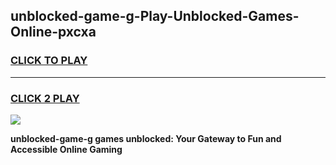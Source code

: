 
## unblocked-game-g-Play-Unblocked-Games-Online-pxcxa
<h3>
<a href="https://premium76.site?title=unblocked-game-g&ref=24A">CLICK TO PLAY</a></h3>
<hr>

<h3>
<a href="https://premium76.site?title=unblocked-game-g&ref=24A">CLICK 2 PLAY</a>
  
</h3>

<a href="https://premium76.site?title=unblocked-game-g&ref=24A"><img src="https://clearcache.store/games.png"></a>


**unblocked-game-g games unblocked: Your Gateway to Fun and Accessible Online Gaming**
